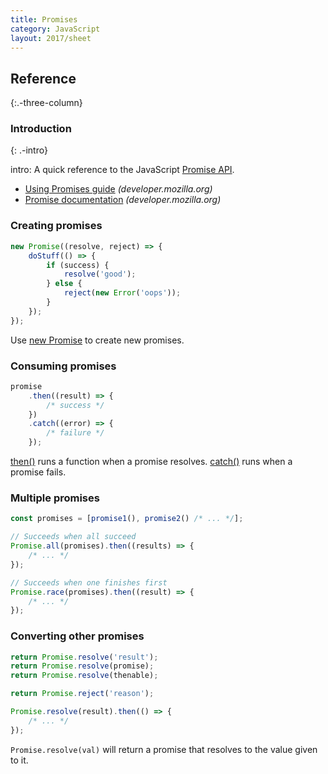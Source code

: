 ```yaml
---
title: Promises
category: JavaScript
layout: 2017/sheet
---
```


## Reference

{:.-three-column}

### Introduction

{: .-intro}

intro: A quick reference to the JavaScript [Promise API](https://developer.mozilla.org/en-US/docs/Web/JavaScript/Reference/Global_Objects/Promise).

-   [Using Promises guide](https://developer.mozilla.org/en-US/docs/Web/JavaScript/Guide/Using_promises) _(developer.mozilla.org)_
-   [Promise documentation](https://developer.mozilla.org/en-US/docs/Web/JavaScript/Reference/Global_Objects/Promise) _(developer.mozilla.org)_

### Creating promises

```js
new Promise((resolve, reject) => {
    doStuff(() => {
        if (success) {
            resolve('good');
        } else {
            reject(new Error('oops'));
        }
    });
});
```

Use [new Promise](https://developer.mozilla.org/en-US/docs/Web/JavaScript/Reference/Global_Objects/Promise#Contstructor) to create new promises.

### Consuming promises

```js
promise
    .then((result) => {
        /* success */
    })
    .catch((error) => {
        /* failure */
    });
```

[then()](https://developer.mozilla.org/en-US/docs/Web/JavaScript/Reference/Global_Objects/Promise/then) runs a function when a promise resolves. [catch()](https://developer.mozilla.org/en-US/docs/Web/JavaScript/Reference/Global_Objects/Promise/catch) runs when a promise fails.

### Multiple promises

```js
const promises = [promise1(), promise2() /* ... */];
```

```js
// Succeeds when all succeed
Promise.all(promises).then((results) => {
    /* ... */
});
```

```js
// Succeeds when one finishes first
Promise.race(promises).then((result) => {
    /* ... */
});
```

### Converting other promises

```js
return Promise.resolve('result');
return Promise.resolve(promise);
return Promise.resolve(thenable);

return Promise.reject('reason');

Promise.resolve(result).then(() => {
    /* ... */
});
```

`Promise.resolve(val)` will return a promise that resolves to the value given to it.
